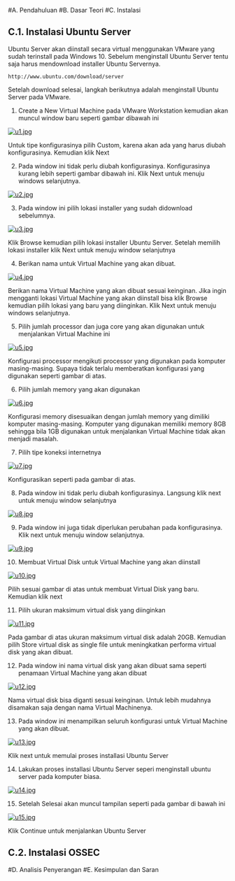 #A. Pendahuluan
#B. Dasar Teori
#C. Instalasi
## C.1. Instalasi Ubuntu Server
Ubuntu Server akan diinstall secara virtual menggunakan VMware yang sudah terinstall pada Windows 10. Sebelum menginstall Ubuntu Server tentu saja harus mendownload installer Ubuntu Servernya.
```
http://www.ubuntu.com/download/server
```
Setelah download selesai, langkah berikutnya adalah menginstall Ubuntu Server pada VMware.

1. Create a New Virtual Machine pada VMware Workstation kemudian akan muncul window baru seperti gambar dibawah ini

 [![u1.jpg](http://s5.postimg.org/msx07s85j/image.jpg)](https://postimg.org/image/ijsa5m4w3/)

 Untuk tipe konfigurasinya pilih Custom, karena akan ada yang harus diubah konfigurasinya. Kemudian klik Next

2. Pada window ini tidak perlu diubah konfigurasinya. Konfigurasinya kurang lebih seperti gambar dibawah ini. Klik Next untuk menuju windows selanjutnya.

 [![u2.jpg](http://s5.postimg.org/mhfjv0rpj/image.jpg)](https://postimg.org/image/nwh4jqssj/)

3. Pada window ini pilih lokasi installer yang sudah didownload sebelumnya.

 [![u3.jpg](https://s5.postimg.org/bvvoj0ldz/image.jpg)](https://postimg.org/image/a42po420z/)

 Klik Browse kemudian pilih lokasi installer Ubuntu Server. Setelah memilih lokasi installer klik Next untuk menuju window selanjutnya

4. Berikan nama untuk Virtual Machine yang akan dibuat.

 [![u4.jpg](https://s5.postimg.org/5w7xfd0lj/image.jpg)](https://postimg.org/image/hy3b9i9tv/)

 Berikan nama Virtual Machine yang akan dibuat sesuai keinginan. Jika ingin mengganti lokasi Virtual Machine yang akan diinstall bisa klik Browse kemudian pilih lokasi yang baru yang diinginkan. Klik Next untuk menuju windows selanjutnya.

5. Pilih jumlah processor dan juga core yang akan digunakan untuk menjalankan Virtual Machine ini

 [![u5.jpg](https://s5.postimg.org/od2c66gjr/image.jpg)](https://postimg.org/image/ue013935v/)

 Konfigurasi processor mengikuti processor yang digunakan pada komputer masing-masing. Supaya tidak terlalu memberatkan konfigurasi yang digunakan seperti gambar di atas.

6. Pilih jumlah memory yang akan digunakan

 [![u6.jpg](https://s5.postimg.org/4whmjnlfr/image.jpg)](https://postimg.org/image/jforl2ekj/)

 Konfigurasi memory disesuaikan dengan jumlah memory yang dimiliki komputer masing-masing. Komputer yang digunakan memiliki memory 8GB sehingga bila 1GB digunakan untuk menjalankan Virtual Machine tidak akan menjadi masalah.

7. Pilih tipe koneksi internetnya

 [![u7.jpg](https://s5.postimg.org/d39mb8bif/image.jpg)](https://postimg.org/image/6ct51socj/)

 Konfigurasikan seperti pada gambar di atas.

8. Pada window ini tidak perlu diubah konfigurasinya. Langsung klik next untuk menuju window selanjutnya

 [![u8.jpg](https://s5.postimg.org/w9res5hdz/image.jpg)](https://postimg.org/image/6e7o8yfk3/)

9. Pada window ini juga tidak diperlukan perubahan pada konfigurasinya. Klik next untuk menuju window selanjutnya.

 [![u9.jpg](https://s5.postimg.org/v8r6310ef/image.jpg)](https://postimg.org/image/lo7jg5b2b/)

10. Membuat Virtual Disk untuk Virtual Machine yang akan diinstall

 [![u10.jpg](https://s5.postimg.org/n4j1yadzb/U10.jpg)](https://postimg.org/image/5r8rjfio3/)

 Pilih sesuai gambar di atas untuk membuat Virtual Disk yang baru. Kemudian klik next

11. Pilih ukuran maksimum virtual disk yang diinginkan

 [![u11.jpg](https://s5.postimg.org/w0tu284lj/U11.jpg)](https://postimg.org/image/iwo9pjcjn/)

 Pada gambar di atas ukuran maksimum virtual disk adalah 20GB. Kemudian pilih Store virtual disk as single file untuk meningkatkan performa virtual disk yang akan dibuat.

12. Pada window ini nama virtual disk yang akan dibuat sama seperti penamaan Virtual Machine yang akan dibuat

 [![u12.jpg](https://s5.postimg.org/mubjexzd3/U12.jpg)](https://postimg.org/image/mubjexzcz/)

 Nama virtual disk bisa diganti sesuai keinginan. Untuk lebih mudahnya disamakan saja dengan nama Virtual Machinenya.

13. Pada window ini menampilkan seluruh konfigurasi untuk Virtual Machine yang akan dibuat.

 [![u13.jpg](https://s5.postimg.org/4sseh55c7/U13.jpg)](https://postimg.org/image/lgjwjn03n/)

 Klik next untuk memulai proses installasi Ubuntu Server

14. Lakukan proses installasi Ubuntu Server seperi menginstall ubuntu server pada komputer biasa.

 [![u14.jpg](https://s5.postimg.org/yyqsvxc93/U14.jpg)](https://postimg.org/image/jq0vi5ikj/)

15. Setelah Selesai akan muncul tampilan seperti pada gambar di bawah ini

 [![u15.jpg](https://s5.postimg.org/my5cv74uf/U15.jpg)](https://postimg.org/image/z00qpce2r/)

 Klik Continue untuk menjalankan Ubuntu Server

## C.2. Instalasi OSSEC

#D. Analisis Penyerangan
#E. Kesimpulan dan Saran